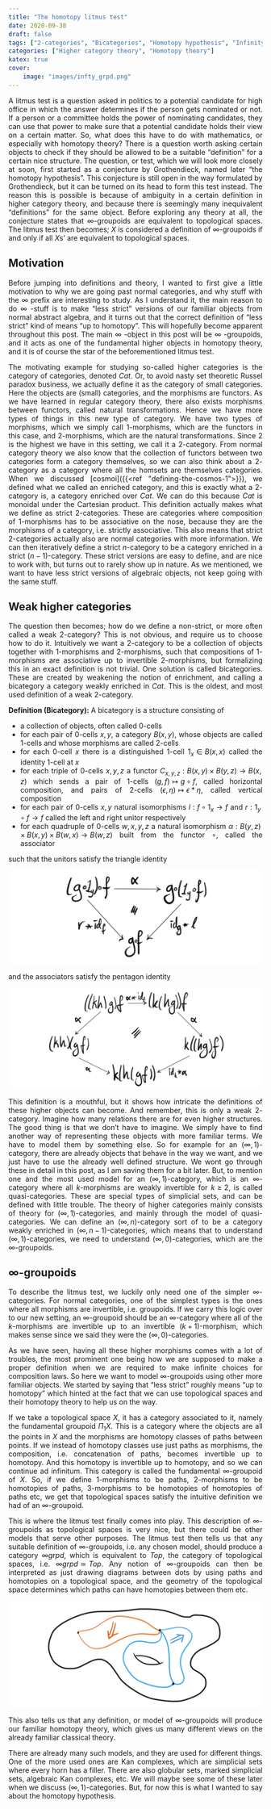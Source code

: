 ```yaml
---
title: "The homotopy litmus test"
date: 2020-09-30
draft: false
tags: ["2-categories", "Bicategories", "Homotopy hypothesis", "Infinity groupoids"]
categories: ["Higher category theory", "Homotopy theory"]
katex: true
cover:
    image: "images/infty_grpd.png"
---
```


A litmus test is a question asked in politics to a potential candidate for high office in which the answer determines if the person gets nominated or not. If a person or a committee holds the power of nominating candidates, they can use that power to make sure that a potential candidate holds their view on a certain matter. So, what does this have to do with mathematics, or especially with homotopy theory? There is a question worth asking certain objects to check if they should be allowed to be a suitable “definition” for a certain nice structure. The question, or test, which we will look more closely at soon, first started as a conjecture by Grothendieck, named later “the homotopy hypothesis”. This conjecture is still open in the way formulated by Grothendieck, but it can be turned on its head to form this test instead. The reason this is possible is because of ambiguity in a certain definition in higher category theory, and because there is seemingly many inequivalent “definitions” for the same object. Before exploring any theory at all, the conjecture states that $\infty$-groupoids are equivalent to topological spaces. The litmus test then becomes; $X$ is considered a definition of $\infty$-groupoids if and only if all $X$s’ are equivalent to topological spaces.

## Motivation

Before jumping into definitions and theory, I wanted to first give a little motivation to why we are going past normal categories, and why stuff with the $\infty$ prefix are interesting to study. As I understand it, the main reason to do $\infty$ -stuff is to make “less strict” versions of our familiar objects from normal abstract algebra, and it turns out that the correct definition of “less strict” kind of means “up to homotopy”. This will hopefully become apparent throughout this post. The main $\infty$ -object in this post will be $\infty$ -groupoids, and it acts as one of the fundamental higher objects in homotopy theory, and it is of course the star of the beforementioned litmus test.

The motivating example for studying so-called higher categories is the category of categories, denoted $Cat$. Or, to avoid nasty set theoretic Russel paradox business, we actually define it as the category of small categories. Here the objects are (small) categories, and the morphisms are functors. As we have learned in regular category theory, there also exists morphisms between functors, called natural transformations. Hence we have more types of things in this new type of category. We have two types of morphisms, which we simply call $1$-morphisms, which are the functors in this case, and $2$-morphisms, which are the natural transformations. Since $2$ is the highest we have in this setting, we call it a $2$-category. From normal category theory we also know that the collection of functors between two categories form a category themselves, so we can also think about a $2$-category as a category where all the homsets are themselves categories. When we discussed [cosmoi]({{<ref "defining-the-cosmos-1">}}), we defined what we called an enriched category, and this is exactly what a $2$-category is, a category enriched over $Cat$. We can do this because $Cat$ is monoidal under the Cartesian product. This definition actually makes what we define as strict $2$-categories. These are categories where composition of $1$-morphisms has to be associative on the nose, because they are the morphisms of a category, i.e. strictly associative. This also means that strict $2$-categories actually also are normal categories with more information. We can then iteratively define a strict $n$-category to be a category enriched in a strict $(n-1)$-category. These strict versions are easy to define, and are nice to work with, but turns out to rarely show up in nature. As we mentioned, we want to have less strict versions of algebraic objects, not keep going with the same stuff.

## Weak higher categories

The question then becomes; how do we define a non-strict, or more often called a weak $2$-category? This is not obvious, and require us to choose how to do it. Intuitively we want a $2$-category to be a collection of objects together with $1$-morphisms and $2$-morphisms, such that compositions of $1$-morphisms are associative up to invertible $2$-morphisms, but formalizing this in an exact definition is not trivial. One solution is called bicategories. These are created by weakening the notion of enrichment, and calling a bicategory a category weakly enriched in $Cat$. This is the oldest, and most used definition of a weak $2$-category.

**Definition (Bicategory):** A bicategory is a structure consisting of

- a collection of objects, often called $0$-cells
- for each pair of $0$-cells $x, y$, a category $B(x, y)$, whose objects are called $1$-cells and whose morphisms are called $2$-cells
- for each $0$-cell $x$ there is a distinguished $1$-cell $1_x \in B(x,x)$ called the identity $1$-cell at $x$
- for each triple of $0$-cells $x,y,z$ a functor $C_{x, y, z}: B(x, y)\times B(y, z)\longrightarrow B(x, z)$ which sends a pair of $1$-cells $(g, f) \longmapsto g\circ f$, called horizontal composition, and pairs of $2$-cells $(\epsilon, \eta )\longmapsto \epsilon \ast \eta$, called vertical composition
- for each pair of $0$-cells $x, y$ natural isomorphisms $l: f\circ 1_x \longrightarrow f$ and $r: 1_y \circ f \longrightarrow f$ called the left and right unitor respectively
- for each quadruple of $0$-cells $w, x, y, z$ a natural isomorphism $\alpha: B(y, z)\times B(x, y)\times B(w, x) \longrightarrow B(w, z)$ built from the functor $\circ$, called the associator

such that the unitors satisfy the triangle identity

![Error loading image](images/triangle_identity.png)

and the associators satisfy the pentagon identity

![Error loading image](images/pentagon_identity.png)

This definition is a mouthful, but it shows how intricate the definitions of these higher objects can become. And remember, this is only a weak $2$-category. Imagine how many relations there are for even higher structures. The good thing is that we don’t have to imagine. We simply have to find another way of representing these objects with more familiar terms. We have to model them by something else. So for example for an $(\infty, 1)$-category, there are already objects that behave in the way we want, and we just have to use the already well defined structure. We wont go through these in detail in this post, as I am saving them for a bit later. But, to mention one and the most used model for an $(\infty, 1)$-category, which is an $\infty$-category where all $k$-morphisms are weakly invertible for $k\geq 2$, is called quasi-categories. These are special types of simplicial sets, and can be defined with little trouble. The theory of higher categories mainly consists of theory for $(\infty, 1)$-categories, and mainly through the model of quasi-categories. We can define an $(\infty, n)$-category sort of to be a category weakly enriched in $(\infty, n-1)$-categories, which means that to understand $(\infty, 1)$-categories, we need to understand $(\infty, 0)$-categories, which are the $\infty$-groupoids.

## $\infty$-groupoids

To describe the litmus test, we luckily only need one of the simpler $\infty$-categories. For normal categories, one of the simplest types is the ones where all morphisms are invertible, i.e. groupoids. If we carry this logic over to our new setting, an $\infty$-groupoid should be an $\infty$-category where all of the $k$-morphisms are invertible up to an invertible $(k+1)$-morphism, which makes sense since we said they were the $(\infty, 0)$-categories.

As we have seen, having all these higher morphisms comes with a lot of troubles, the most prominent one being how we are supposed to make a proper definition when we are required to make infinite choices for composition laws. So here we want to model $\infty$-groupoids using other more familiar objects. We started by saying that “less strict” roughly means “up to homotopy” which hinted at the fact that we can use topological spaces and their homotopy theory to help us on the way. 

If we take a topological space $X$, it has a category associated to it, namely the fundamental groupoid $\Pi_1 X$. This is a category where the objects are all the points in $X$ and the morphisms are homotopy classes of paths between points. If we instead of homotopy classes use just paths as morphisms, the composition, i.e. concatenation of paths, becomes invertible up to homotopy. And this homotopy is invertible up to homotopy, and so we can continue ad infinitum. This category is called the fundamental $\infty$-groupoid of $X$. So, if we define $1$-morphisms to be paths, $2$-morphisms to be homotopies of paths, $3$-morphisms to be homotopies of homotopies of paths etc, we get that topological spaces satisfy the intuitive definition we had of an $\infty$-groupoid.

This is where the litmus test finally comes into play. This description of $\infty$-groupoids as topological spaces is very nice, but there could be other models that serve other purposes. The litmus test then tells us that any suitable definition of $\infty$-groupoids, i.e. any chosen model, should produce a category $\infty grpd$, which is equivalent to $Top$, the category of topological spaces, i.e. $\infty grpd \simeq Top$. Any notion of $\infty$-groupoids can then be interpreted as just drawing diagrams between dots by using paths and homotopies on a topological space, and the geometry of the topological space determines which paths can have homotopies between them etc.

![Error loading image](images/infty_grpd.png)

This also tells us that any definition, or model of $\infty$-groupoids will produce our familiar homotopy theory, which gives us many different views on the already familiar classical theory.

There are already many such models, and they are used for different things. One of the more used ones are Kan complexes, which are simplicial sets where every horn has a filler. There are also globular sets, marked simplicial sets, algebraic Kan complexes, etc. We will maybe see some of these later when we discuss $(\infty, 1)$-categories. But, for now this is what I wanted to say about the homotopy hypothesis.



<style>body {text-align: justify}</style>